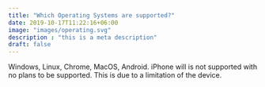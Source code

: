 ```yaml
---
title: "Which Operating Systems are supported?"
date: 2019-10-17T11:22:16+06:00
image: "images/operating.svg"
description : "this is a meta description"
draft: false
---
```


Windows, Linux, Chrome, MacOS, Android. iPhone will is not supported with no plans to be supported. This is due to a limitation of the device. 